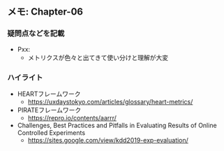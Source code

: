 ## メモ: Chapter-06
### 疑問点などを記載
- Pxx:
    - メトリクスが色々と出てきて使い分けと理解が大変

### ハイライト
- HEARTフレームワーク
    - https://uxdaystokyo.com/articles/glossary/heart-metrics/
- PIRATEフレームワーク
    - https://repro.io/contents/aarrr/
- Challenges, Best Practices and Pitfalls in Evaluating Results of Online Controlled Experiments
    - https://sites.google.com/view/kdd2019-exp-evaluation/